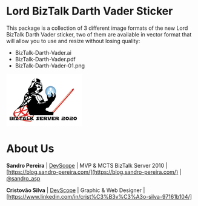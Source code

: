 # Lord BizTalk Darth Vader Sticker
This package is a collection of 3 different image formats of the new Lord BizTalk Darth Vader sticker, two of them are available in vector format that will allow you to use and resize without losing quality:
* BizTalk-Darth-Vader.ai
* BizTalk-Darth-Vader.pdf
* BizTalk-Darth-Vader-01.png

![Lord BizTalk Darth Vader](BizTalk-Darth-Vader-01.png)

# About Us
**Sandro Pereira** | [DevScope](http://www.devscope.net/) | MVP & MCTS BizTalk Server 2010 | [https://blog.sandro-pereira.com/](https://blog.sandro-pereira.com/) | [@sandro_asp](https://twitter.com/sandro_asp)

**Cristovão Silva** | [DevScope](http://www.devscope.net/) | Graphic & Web Designer | [https://www.linkedin.com/in/crist%C3%B3v%C3%A3o-silva-97161b104/]
